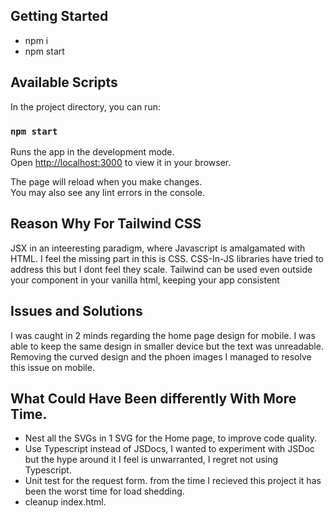 ## Getting Started

- npm i
- npm start

## Available Scripts

In the project directory, you can run:

### `npm start`

Runs the app in the development mode.\
Open [http://localhost:3000](http://localhost:3000) to view it in your browser.

The page will reload when you make changes.\
You may also see any lint errors in the console.

## Reason Why For Tailwind CSS

JSX in an inteeresting paradigm, where Javascript is amalgamated with HTML.
I feel the missing part in this is CSS.
CSS-In-JS libraries have tried to address this but I dont feel they scale.
Tailwind can be used even outside your component in your vanilla html, keeping your app consistent

## Issues and Solutions

I was caught in 2 minds regarding the home page design for mobile.
I was able to keep the same design in smaller device but the text was unreadable.
Removing the curved design and the phoen images I managed to resolve this issue on mobile.

## What Could Have Been differently With More Time.

- Nest all the SVGs in 1 SVG for the Home page, to improve code quality.
- Use Typescript instead of JSDocs, I wanted to experiment with JSDoc but the hype around it I feel is unwarranted, I regret not using Typescript.
- Unit test for the request form. from the time I recieved this project it has been the worst time for load shedding.
- cleanup index.html.
